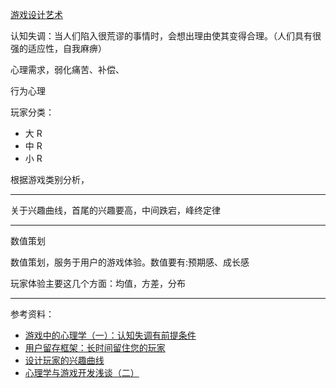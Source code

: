 
[游戏设计艺术](https://zhuanlan.zhihu.com/p/104157419)


认知失调：当人们陷入很荒谬的事情时，会想出理由使其变得合理。（人们具有很强的适应性，自我麻痹）



心理需求，弱化痛苦、补偿、

行为心理

玩家分类：
- 大 R
- 中 R
- 小 R


根据游戏类别分析，



------------

关于兴趣曲线，首尾的兴趣要高，中间跌宕，峰终定律


------------

数值策划


数值策划，服务于用户的游戏体验。数值要有:预期感、成长感

玩家体验主要这几个方面：均值，方差，分布




------------

参考资料：
- [游戏中的心理学（一）：认知失调有前提条件](https://www.gameres.com/248751.html)
- [用户留存框架：长时间留住您的玩家](https://www.is.com/zh-hant/community/blog/retention-framework/)
- [设计玩家的兴趣曲线](https://cloud.tencent.com/developer/article/1147917)
- [心理学与游戏开发浅谈（二）](https://zhuanlan.zhihu.com/p/463021006)